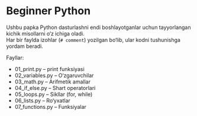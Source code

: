 # Beginner Python

Ushbu papka Python dasturlashni endi boshlayotganlar uchun tayyorlangan kichik misollarni o‘z ichiga oladi.  
Har bir faylda izohlar (`# comment`) yozilgan bo‘lib, ular kodni tushunishga yordam beradi.  

Fayllar:
- 01_print.py – print funksiyasi
- 02_variables.py – O‘zgaruvchilar
- 03_math.py – Arifmetik amallar
- 04_if_else.py – Shart operatorlari
- 05_loops.py – Sikllar (for, while)
- 06_lists.py – Ro‘yxatlar
- 07_functions.py – Funksiyalar
